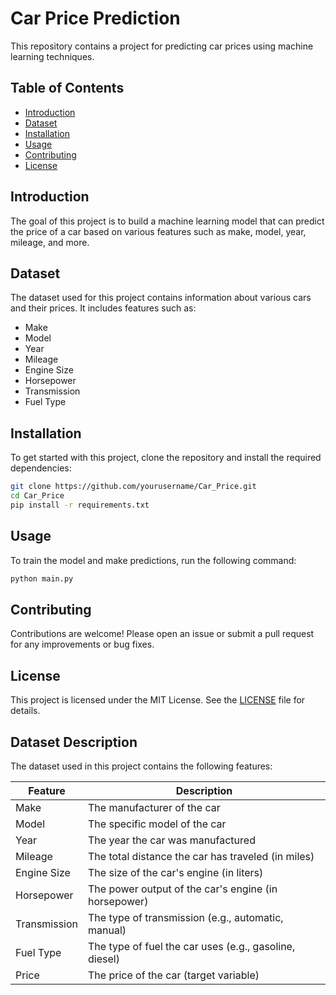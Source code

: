 # Car Price Prediction

This repository contains a project for predicting car prices using machine learning techniques.

## Table of Contents
- [Introduction](#introduction)
- [Dataset](#dataset)
- [Installation](#installation)
- [Usage](#usage)
- [Contributing](#contributing)
- [License](#license)

## Introduction
The goal of this project is to build a machine learning model that can predict the price of a car based on various features such as make, model, year, mileage, and more.

## Dataset
The dataset used for this project contains information about various cars and their prices. It includes features such as:
- Make
- Model
- Year
- Mileage
- Engine Size
- Horsepower
- Transmission
- Fuel Type

## Installation
To get started with this project, clone the repository and install the required dependencies:

```bash
git clone https://github.com/yourusername/Car_Price.git
cd Car_Price
pip install -r requirements.txt
```

## Usage
To train the model and make predictions, run the following command:

```bash
python main.py
```

## Contributing
Contributions are welcome! Please open an issue or submit a pull request for any improvements or bug fixes.

## License
This project is licensed under the MIT License. See the [LICENSE](LICENSE) file for details.

## Dataset Description

The dataset used in this project contains the following features:

| Feature       | Description                          |
|---------------|--------------------------------------|
| Make          | The manufacturer of the car          |
| Model         | The specific model of the car        |
| Year          | The year the car was manufactured    |
| Mileage       | The total distance the car has traveled (in miles) |
| Engine Size   | The size of the car's engine (in liters) |
| Horsepower    | The power output of the car's engine (in horsepower) |
| Transmission  | The type of transmission (e.g., automatic, manual) |
| Fuel Type     | The type of fuel the car uses (e.g., gasoline, diesel) |
| Price         | The price of the car (target variable) |